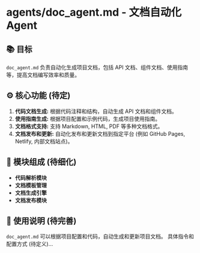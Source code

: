# agents/doc_agent.md - 文档自动化Agent

## 📚 目标

`doc_agent.md` 负责自动化生成项目文档，包括 API 文档、组件文档、使用指南等，提高文档编写效率和质量。

## ⚙️ 核心功能 (待定)

1.  **代码文档生成:**  根据代码注释和结构，自动生成 API 文档和组件文档。
2.  **使用指南生成:**  根据项目配置和示例代码，生成项目使用指南。
3.  **文档格式支持:**  支持 Markdown, HTML, PDF 等多种文档格式。
4.  **文档发布和更新:**  自动化发布和更新文档到指定平台 (例如 GitHub Pages, Netlify, 内部文档站点)。

## 🧩 模块组成 (待细化)

*   **代码解析模块**
*   **文档模板管理**
*   **文档生成引擎**
*   **文档发布模块**

## 📝 使用说明 (待完善)

`doc_agent.md` 可以根据项目配置和代码，自动生成和更新项目文档。  具体指令和配置方式 (待定义)... 